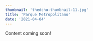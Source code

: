 ```yaml
---
thumbnail: 'thedchu-thumbnail-11.jpg'
title: 'Parque Metropolitano'
date: '2021-04-04'
---
```


Content coming soon!
